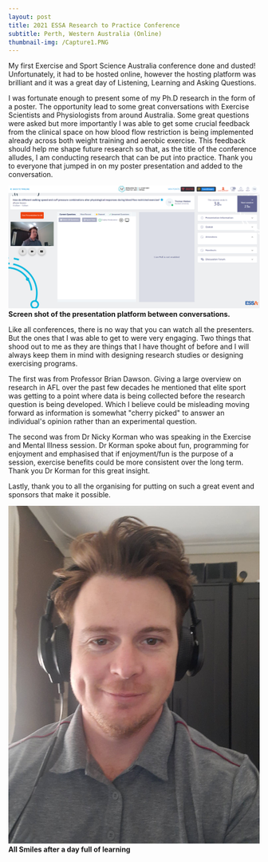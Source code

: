 ```yaml
---
layout: post
title: 2021 ESSA Research to Practice Conference
subtitle: Perth, Western Australia (Online)
thumbnail-img: /Capture1.PNG
---
```


My first Exercise and Sport Science Australia conference done and dusted! Unfortunately, it had to be hosted online, however the hosting platform was brilliant and it was a great day of Listening, Learning and Asking Questions.

I was fortunate enough to present some of my Ph.D research in the form of a poster. The opportunity lead to some great conversations with Exercise Scientists and Physiologists from around Australia. Some great questions were asked but more importantly I was able to get some crucial feedback from the clinical space on how blood flow restriction is being implemented already across both weight training and aerobic exercise. This feedback should help me shape future research so that, as the title of the conference alludes, I am conducting research that can be put into practice. Thank you to everyone that jumped in on my poster presentation and added to the conversation. 

![Photo](/Capture.PNG)
**Screen shot of the presentation platform between conversations.**

Like all conferences, there is no way that you can watch all the presenters. But the ones that I was able to get to were very engaging. Two things that shood out to me as they are things that I have thought of before and I will always keep them in mind with designing research studies or designing exercising programs. 

The first was from Professor Brian Dawson. Giving a large overview on research in AFL over the past few decades he mentioned that elite sport was getting to a point where data is being collected before the research question is being developed. Which I believe could be misleading moving forward as information is somewhat "cherry picked" to answer an individual's opinion rather than an experimental question.

The second was from Dr Nicky Korman who was speaking in the Exercise and Mental Illness session. Dr Korman spoke about fun, programming for enjoyment and emphasised that if enjoyment/fun is the purpose of a session, exercise benefits could be more consistent over the long term. Thank you Dr Korman for this great insight.
   
Lastly, thank you to all the organising for putting on such a great event and sponsors that make it possible.

![Photo](/182778976_307000660821056_3532257470043902237_n.jpg)
**All Smiles after a day full of learning**
